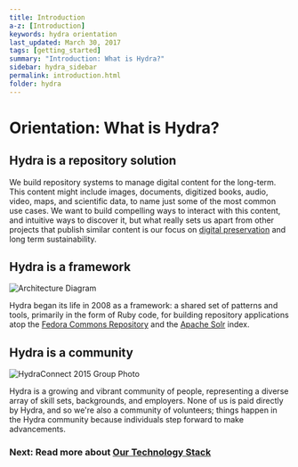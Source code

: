 ```yaml
---
title: Introduction
a-z: [Introduction]
keywords: hydra orientation
last_updated: March 30, 2017
tags: [getting_started]
summary: "Introduction: What is Hydra?"
sidebar: hydra_sidebar
permalink: introduction.html
folder: hydra
---
```


# Orientation: What is Hydra?

## Hydra is a repository solution

We build repository systems to manage digital content for the long-term. This content might include images, documents, digitized books, audio, video, maps, and scientific data, to name just some of the most common use cases. We want to build compelling ways to interact with this content, and intuitive ways to discover it, but what really sets us apart from other projects that publish similar content is our focus on [digital preservation](https://en.wikipedia.org/wiki/Digital_preservation) and long term sustainability.

## Hydra is a framework

![Architecture Diagram](https://wiki.duraspace.org/download/attachments/22022608/hydra_9_architecture_2016.png?version=1&modificationDate=1467992759221&api=v2)

Hydra began its life in 2008 as a framework: a shared set of patterns and tools, primarily in the
form of Ruby code, for building repository applications atop the [Fedora Commons Repository](http://fedorarepository.org/)
and the [Apache Solr](http://lucene.apache.org/solr/) index.

## Hydra is a community

![HydraConnect 2015 Group Photo](https://wiki.duraspace.org/download/attachments/67241821/HydraConnect2015-small-pano.jpg?version=1&modificationDate=1442945532177&api=v2)

Hydra is a growing and vibrant community of people, representing a diverse array of skill sets, backgrounds, and employers. None of us is paid directly by Hydra, and so we're also a community of volunteers; things happen in the Hydra community because individuals step forward to make advancements.

### Next: Read more about [Our Technology Stack](/our_technology_stack.html)
